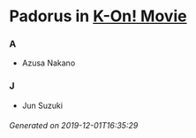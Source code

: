 # Padorus in [K-On! Movie](https://myanimelist.net/anime/9617/K-On_Movie)

### A
* Azusa Nakano

### J
* Jun Suzuki

###### Generated on 2019-12-01T16:35:29
